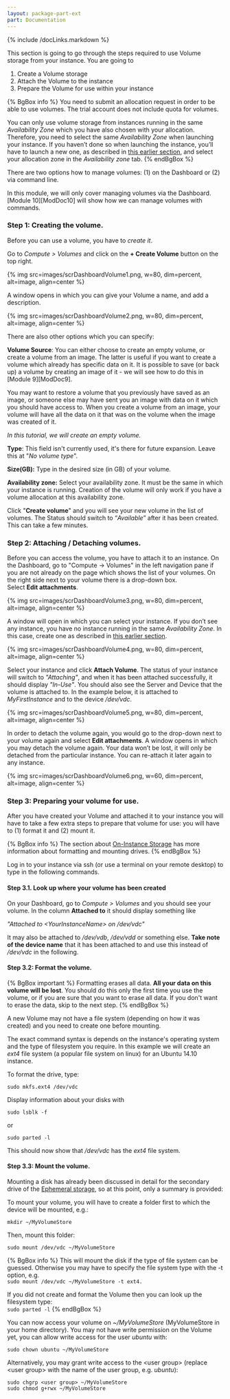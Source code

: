 ```yaml
---
layout: package-part-ext
part: Documentation
---
```

{% include /docLinks.markdown %}

This section is going to go through the steps required to use Volume storage from your instance. You are going to

1. Create a Volume storage
2. Attach the Volume to the instance
3. Prepare the Volume for use within your instance

{% BgBox info %}
You need to submit an allocation request in order to be able to use volumes. The trial account does not include quota for volumes.

You can only use volume storage from instances running in the same *Availability Zone* which you have also chosen with your allocation. Therefore, you need to select the same  *Availability Zone* when launching your instance. If you haven’t done so when launching the instance, you’ll have to launch a new one, as described in [this earlier section](launching.html), and select your allocation zone in the *Availability zone* tab.
{% endBgBox %}


There are two options how to manage volumes: (1) on the Dashboard or (2) via command line. 

In this module, we will only cover managing volumes via the Dashboard. [Module 10][ModDoc10] will show how we can manage volumes with commands. 

### Step 1: Creating the volume.

Before you can use a volume, you have to *create it*.

Go to *Compute > Volumes* and click on the **+ Create Volume** button on the top right.

{% img src=images/scrDashboardVolume1.png, w=80, dim=percent, alt=image, align=center %}

A window opens in which you can give your Volume a name, and add a description.

{% img src=images/scrDashboardVolume2.png, w=80, dim=percent, alt=image, align=center %}

There are also other options which you can specify:

**Volume Source**: You can either choose to create an empty volume, or create a volume from an image. The latter is useful if you want to create a volume which already has specific data on it. It is possible to save (or back up) a volume by creating an image of it - we will see how to do this in [Module 9][ModDoc9]. 

You may want to restore a volume that you previously have saved as an image, or someone else may have sent you an image with data on it which you should have access to. When you create a volume from an image, your volume will have all the data on it that was on the volume when the image was created of it. 

*In this tutorial, we will create an empty volume.*

**Type**: This field isn't currently used, it's there for future expansion. Leave this at "*No volume type*".

**Size(GB):** Type in the desired size (in GB) of your volume.

**Availability zone:** Select your availability zone. It must be the same in which your instance is running. Creation of the volume will only work if you have a volume allocation at this availability zone.


Click "**Create volume**" and you will see your new volume in the list of volumes. The Status should switch to “*Available*” after it has been created. This can take a few minutes.

### Step 2: Attaching / Detaching volumes.

Before you can access the volume, you have to attach it to an instance. On the Dashboard, go to "Compute →  Volumes" in the left navigation pane if you are not already on the page which shows the list of your volumes. On the right side next to your volume there is a drop-down box.     
Select **Edit attachments**.

{% img src=images/scrDashboardVolume3.png, w=80, dim=percent, alt=image, align=center %}

A window will open in which you can select your instance. If you don’t see any instance, you have no instance running in the same *Availability Zone*. In this case, create one as described in [this earlier section](launching.html).

{% img src=images/scrDashboardVolume4.png, w=80, dim=percent, alt=image, align=center %}

Select your instance and click **Attach Volume**. The status of your instance will switch to *"Attaching"*, and when it has been attached successfully, it should display *"In-Use"*. You should also see the Server and Device that the volume is attached to. In the example below, it is attached to *MyFirstInstance* and to the device */dev/vdc*. 

{% img src=images/scrDashboardVolume5.png, w=80, dim=percent, alt=image, align=center %}

In order to detach the volume again, you would go to the drop-down next to your volume again and select **Edit attachments**. A window opens in which you may detach the volume again. Your data won’t be lost, it will only be detached from the particular instance. You can re-attach it later again to any instance.

{% img src=images/scrDashboardVolume6.png, w=60, dim=percent, alt=image, align=center %}

### Step 3: Preparing your volume for use.

After you have created your Volume and attached it to your instance you will have to take a few extra steps to prepare that volume for use: you will have to (1) format it and (2) mount it.

{% BgBox info %}
The section about [On-Instance Storage](ephemeralStorage.html) has more information about formatting and mounting drives.
{% endBgBox %}

Log in to your instance via ssh (or use a terminal on your remote desktop) to type in the following commands.

#### Step 3.1. Look up where your volume has been created

On your Dashboard, go to *Compute > Volumes* and you should see your volume. In the column **Attached to** it should display something like

  *"Attached to &lt;YourInstanceName&gt; on /dev/vdc"*

It may also be attached to */dev/vdb*, */dev/vdd* or something else. **Take note of the device name** that it has been attached to and use this instead of */dev/vdc* in the following.

#### Step 3.2: Format the volume.

{% BgBox important %}
Formatting erases all data. **All your data on this volume will be lost**. You should do this only the first time you use the volume, or if you are sure that you want to erase all data. If you don't want to erase the data, skip to the next step.
{% endBgBox %}

A new Volume may not have a file system (depending on how it was created) and you need to create one before mounting.

The exact command syntax is depends on the instance's operating system and the type of filesystem you require. In this example we will create an *ext4* file system (a popular file system on linux) for an Ubuntu 14.10  instance.

To format the drive, type:

```sudo mkfs.ext4 /dev/vdc```

Display information about your disks with 

```sudo lsblk -f```

or 

```sudo parted -l```

This should now show that */dev/vdc* has the *ext4* file system.


#### Step 3.3: Mount the volume.

Mounting a disk has already been discussed in detail for the secondary drive of the [Ephemeral storage](ephemeralStorage.html), so at this point, only a summary is provided:

To mount your volume, you will have to create a folder first to which the device will be mounted, e.g.:

```mkdir ~/MyVolumeStore```

Then, mount this folder:

```sudo mount /dev/vdc ~/MyVolumeStore```

{% BgBox info %}
This will mount the disk if the type of file system can be guessed. 
Otherwise you may have to specify the file system type with the -t option, e.g.    
```sudo mount /dev/vdc ~/MyVolumeStore -t ext4.```

If you did not create and format the Volume then you can look up the filesystem type:    
```sudo parted -l```
{% endBgBox %}

You can now access your volume on *~/MyVolumeStore* (MyVolumeStore in your home directory). You may not have write permission on the Volume yet, you can allow write access for the user *ubuntu* with:

```sudo chown ubuntu ~/MyVolumeStore```

Alternatively, you may grant write access to the &lt;user group&gt; (replace &lt;user group&gt; with the name of the user group, e.g. *ubuntu*):

```sudo chgrp <user group> ~/MyVolumeStore```    
```sudo chmod g+rwx ~/MyVolumeStore```
